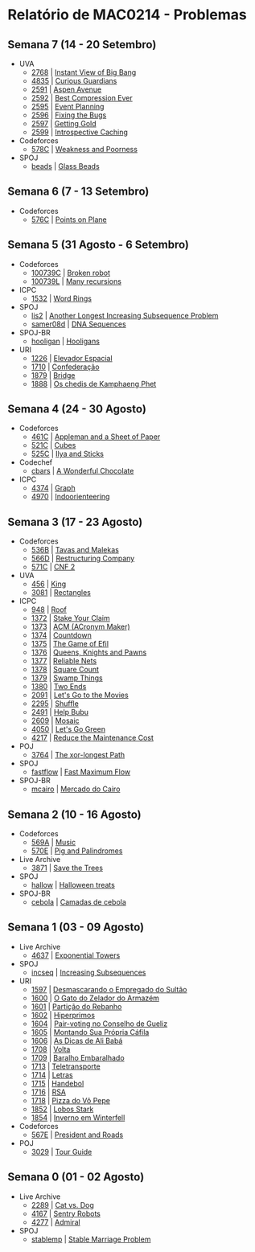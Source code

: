 # Relatório de MAC0214 - Problemas

## Semana 7 (14 - 20 Setembro)
- UVA
	- [2768](../uva/2768.cpp) | [Instant View of Big Bang](https://uva.onlinejudge.org/index.php?option=com_onlinejudge&Itemid=8&page=show_problem&problem=2768)
	- [4835](../uva/4835.cpp) | [Curious Guardians](https://uva.onlinejudge.org/index.php?option=com_onlinejudge&Itemid=8&page=show_problem&problem=4835)
	- [2591](../uva/2591) | [Aspen Avenue](https://uva.onlinejudge.org/index.php?option=onlinejudge&page=show_problem&problem=2591)
	- [2592](../uva/2592.cpp) | [Best Compression Ever](https://uva.onlinejudge.org/index.php?option=onlinejudge&page=show_problem&problem=2592)
	- [2595](../uva/2595.cpp) | [Event Planning](https://uva.onlinejudge.org/index.php?option=onlinejudge&page=show_problem&problem=2595)
	- [2596](../uva/2596.cpp) | [Fixing the Bugs](https://uva.onlinejudge.org/index.php?option=onlinejudge&page=show_problem&problem=2596)
	- [2597](../uva/2597.cpp) | [Getting Gold](https://uva.onlinejudge.org/index.php?option=onlinejudge&page=show_problem&problem=2597)
	- [2599](../uva/2599.cpp) | [Introspective Caching](https://uva.onlinejudge.org/index.php?option=onlinejudge&page=show_problem&problem=2599)
- Codeforces
	- [578C](../codeforces/578C.cpp) | [Weakness and Poorness](http://codeforces.com/contest/578/problem/C)
- SPOJ
	- [beads](../spoj/beads.cpp) | [Glass Beads](http://www.spoj.com/problems/BEADS/)

## Semana 6 (7 - 13 Setembro)
- Codeforces
	- [576C](../codeforces/576C.cpp) | [Points on Plane](http://codeforces.com/contest/576/problem/C)

## Semana 5 (31 Agosto - 6 Setembro)
- Codeforces
	- [100739C](../codeforces/100739C.cpp) | [Broken robot](http://codeforces.com/problemset/gymProblem/100739/C)
	- [100739L](../codeforces/100739L.cpp) | [Many recursions](http://codeforces.com/problemset/gymProblem/100739/L)
- ICPC
	- [1532](../icpc/1532.cpp) | [Word Rings](https://icpcarchive.ecs.baylor.edu/index.php?option=onlinejudge&page=show_problem&problem=1532)
- SPOJ
	- [lis2](../spoj/lis2.cpp) | [Another Longest Increasing Subsequence Problem](http://www.spoj.com/problems/LIS2/)
	- [samer08d](../spoj/samer08d.cpp) | [DNA Sequences](http://www.spoj.com/problems/SAMER08D/)
- SPOJ-BR
	- [hooligan](../spojbr/hooligan.cpp) | [Hooligans](http://www.spoj.com/problems/HOOLIGAN/)
- URI
	- [1226](../uri/1226.cpp) | [Elevador Espacial](https://www.urionlinejudge.com.br/judge/pt/problems/view/1226)
	- [1710](../uri/1710.cpp) | [Confederação](https://www.urionlinejudge.com.br/judge/pt/problems/view/1710)
	- [1879](../uri/1879.cpp) | [Bridge](https://www.urionlinejudge.com.br/judge/pt/problems/view/1879)
	- [1888](../uri/1888.cpp) | [Os chedis de Kamphaeng Phet](https://www.urionlinejudge.com.br/judge/pt/problems/view/1888)

## Semana 4 (24 - 30 Agosto)
- Codeforces
	- [461C](../codeforces/461C.cpp) | [Appleman and a Sheet of Paper](http://codeforces.com/contest/461/problem/C)
	- [521C](../codeforces/521C.cpp) | [Cubes](http://codeforces.com/contest/521/problem/C)
	- [525C](../codeforces/525C.cpp) | [Ilya and Sticks](http://codeforces.com/contest/525/problem/C)
- Codechef
	- [cbars](../codechef/cbars.cpp) | [A Wonderful Chocolate](https://www.codechef.com/problems/CBARS/)
- ICPC
	- [4374](../icpc/4374.cpp) | [Graph](https://icpcarchive.ecs.baylor.edu/index.php?option=com_onlinejudge&Itemid=8&page=show_problem&problem=4374)
	- [4970](../icpc/4970.cpp) | [Indoorienteering](https://icpcarchive.ecs.baylor.edu/index.php?option=com_onlinejudge&Itemid=8&page=show_problem&problem=4970)

## Semana 3 (17 - 23 Agosto)
- Codeforces
	- [536B](../codeforces/536B.cpp) | [Tavas and Malekas](http://codeforces.com/contest/536/problem/B)
	- [566D](../codeforces/566D.cpp) | [Restructuring Company](http://codeforces.com/problemset/problem/566/D)
	- [571C](../codeforces/571C.cpp) | [CNF 2](http://codeforces.com/contest/571/problem/C)
- UVA
	- [456](../uva/456.cpp) | [King](https://uva.onlinejudge.org/index.php?option=onlinejudge&page=show_problem&problem=456)
	- [3081](../uva/3081.cpp) | [Rectangles](https://uva.onlinejudge.org/index.php?option=com_onlinejudge&Itemid=8&page=show_problem&problem=3081)
- ICPC
	- [948](../icpc/948.cpp)  | [Roof](https://icpcarchive.ecs.baylor.edu/index.php?option=com_onlinejudge&Itemid=8&page=show_problem&problem=948)
	- [1372](../icpc/1372.cpp) | [Stake Your Claim](https://icpcarchive.ecs.baylor.edu/index.php?option=onlinejudge&page=show_problem&problem=1372)
	- [1373](../icpc/1373.cpp) | [ACM (ACronym Maker)](https://icpcarchive.ecs.baylor.edu/index.php?option=onlinejudge&page=show_problem&problem=1373)
	- [1374](../icpc/1374.cpp) | [Countdown](https://icpcarchive.ecs.baylor.edu/index.php?option=onlinejudge&page=show_problem&problem=1374)
	- [1375](../icpc/1375.cpp) | [The Game of Efil](https://icpcarchive.ecs.baylor.edu/index.php?option=onlinejudge&page=show_problem&problem=1375)
	- [1376](../icpc/1376.cpp) | [Queens, Knights and Pawns](https://icpcarchive.ecs.baylor.edu/index.php?option=onlinejudge&page=show_problem&problem=1376)
	- [1377](../icpc/1377.cpp) | [Reliable Nets](https://icpcarchive.ecs.baylor.edu/index.php?option=onlinejudge&page=show_problem&problem=1377)
	- [1378](../icpc/1378.cpp) | [Square Count](https://icpcarchive.ecs.baylor.edu/index.php?option=onlinejudge&page=show_problem&problem=1378)
	- [1379](../icpc/1379.cpp) | [Swamp Things](https://icpcarchive.ecs.baylor.edu/index.php?option=onlinejudge&page=show_problem&problem=1379)
	- [1380](../icpc/1380.cpp) | [Two Ends](https://icpcarchive.ecs.baylor.edu/index.php?option=onlinejudge&page=show_problem&problem=1380)
	- [2091](../icpc/2091.cpp) | [Let's Go to the Movies](https://icpcarchive.ecs.baylor.edu/index.php?option=com_onlinejudge&Itemid=8&page=show_problem&problem=2091)
	- [2295](../icpc/2295.cpp) | [Shuffle](https://icpcarchive.ecs.baylor.edu/index.php?option=com_onlinejudge&Itemid=8&page=show_problem&problem=2295)
	- [2491](../icpc/2491.cpp) | [Help Bubu](https://icpcarchive.ecs.baylor.edu/index.php?option=com_onlinejudge&Itemid=8&page=show_problem&problem=2491)
	- [2609](../icpc/2609.cpp) | [Mosaic](https://icpcarchive.ecs.baylor.edu/index.php?option=com_onlinejudge&Itemid=8&page=show_problem&problem=2609)
	- [4050](../icpc/4050.cpp) | [Let's Go Green](https://icpcarchive.ecs.baylor.edu/index.php?option=com_onlinejudge&Itemid=8&page=show_problem&problem=4050)
	- [4217](../icpc/4217.cpp) | [Reduce the Maintenance Cost](https://icpcarchive.ecs.baylor.edu/index.php?option=com_onlinejudge&Itemid=8&page=show_problem&problem=4217)
- POJ
	- [3764](../pku/3764.c) | [The xor-longest Path](http://poj.org/problem?id=3764)
- SPOJ
	- [fastflow](../spoj/fastflow.cpp) | [Fast Maximum Flow](http://www.spoj.com/problems/FASTFLOW/)
- SPOJ-BR
	- [mcairo](../spojbr/mcairo.cpp) | [Mercado do Cairo](http://br.spoj.com/problems/MCAIRO/)

## Semana 2 (10 - 16 Agosto)
- Codeforces
	- [569A](../codeforces/569A.cpp) | [Music](http://codeforces.com/contest/569/problem/A)
	- [570E](../codeforces/570E.cpp) | [Pig and Palindromes](http://codeforces.com/contest/570/problem/E)
- Live Archive
	- [3871](../icpc/3871.cpp) | [Save the Trees](https://uva.onlinejudge.org/index.php?option=com_onlinejudge&Itemid=8&page=show_problem&problem=3871)
- SPOJ
	- [hallow](../spoj/hallow.cpp) | [Halloween treats](http://www.spoj.com/problems/HALLOW/)
- SPOJ-BR
	- [cebola](../spojbr/cebola.cpp) | [Camadas de cebola](http://br.spoj.com/problems/CEBOLA/)


## Semana 1 (03 - 09 Agosto)
- Live Archive
	- [4637](../icpc/4637.cpp) | [Exponential Towers](https://icpcarchive.ecs.baylor.edu/index.php?option=com_onlinejudge&Itemid=8&page=show_problem&problem=4637)
- SPOJ
	- [incseq](../spoj/incseq.cpp) | [Increasing Subsequences](http://www.spoj.com/problems/INCSEQ/)
- URI
	- [1597](../uri/1597.cpp) | [Desmascarando o Empregado do Sultão](https://www.urionlinejudge.com.br/judge/pt/problems/view/1597)
	- [1600](../uri/1600.cpp) | [O Gato do Zelador do Armazém](https://www.urionlinejudge.com.br/judge/pt/problems/view/1600)
	- [1601](../uri/1601.cpp) | [Partição do Rebanho](https://www.urionlinejudge.com.br/judge/pt/problems/view/1601)
	- [1602](../uri/1602.cpp) | [Hiperprimos](https://www.urionlinejudge.com.br/judge/pt/problems/view/1602)
	- [1604](../uri/1604.cpp) | [Pair-voting no Conselho de Gueliz](https://www.urionlinejudge.com.br/judge/pt/problems/view/1604)
	- [1605](../uri/1605.cpp) | [Montando Sua Própria Cáfila](https://www.urionlinejudge.com.br/judge/pt/problems/view/1605)
	- [1606](../uri/1606.cpp) | [As Dicas de Ali Babá](https://www.urionlinejudge.com.br/judge/pt/problems/view/1606)
	- [1708](../uri/1708.cpp) | [Volta](https://www.urionlinejudge.com.br/judge/pt/problems/view/1708)
	- [1709](../uri/1709.cpp) | [Baralho Embaralhado](https://www.urionlinejudge.com.br/judge/pt/problems/view/1709)
	- [1713](../uri/1713.cpp) | [Teletransporte](https://www.urionlinejudge.com.br/judge/pt/problems/view/1713)
	- [1714](../uri/1714.cpp) | [Letras](https://www.urionlinejudge.com.br/judge/pt/problems/view/1714)
	- [1715](../uri/1715.cpp) | [Handebol](https://www.urionlinejudge.com.br/judge/pt/problems/view/1715)
	- [1716](../uri/1716.cpp) | [RSA](https://www.urionlinejudge.com.br/judge/pt/problems/view/1716)
	- [1718](../uri/1718.cpp) | [Pizza do Vô Pepe](https://www.urionlinejudge.com.br/judge/pt/problems/view/1718)
	- [1852](../uri/1852.cpp) | [Lobos Stark](https://www.urionlinejudge.com.br/judge/pt/problems/view/1852)
	- [1854](../uri/1854.cpp) | [Inverno em Winterfell](https://www.urionlinejudge.com.br/judge/pt/problems/view/1854)
- Codeforces
	- [567E](../codeforces/567E.cpp) | [President and Roads](http://codeforces.com/contest/567/problem/E)
- POJ
	- [3029](../pku/3029.cpp) | [Tour Guide](http://poj.org/problem?id=3029)


## Semana 0 (01 - 02 Agosto)
- Live Archive
	- [2289](../icpc/2289.cpp) | [Cat vs. Dog](https://icpcarchive.ecs.baylor.edu/index.php?option=com_onlinejudge&Itemid=8&page=show_problem&problem=2289)
	- [4167](../icpc/4197.cpp) | [Sentry Robots](https://icpcarchive.ecs.baylor.edu/index.php?option=com_onlinejudge&Itemid=8&page=show_problem&problem=4167)
	- [4277](../icpc/4277.cpp) | [Admiral](https://icpcarchive.ecs.baylor.edu/index.php?option=com_onlinejudge&Itemid=8&page=show_problem&problem=4277)
- SPOJ
	- [stablemp](../spoj/stablemp.cpp) | [Stable Marriage Problem](http://www.spoj.com/problems/STABLEMP/)

